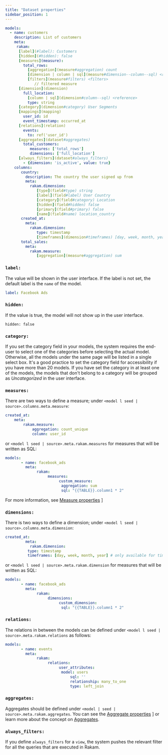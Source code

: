 ```yaml
---
title: "Dataset properties"
sidebar_position: 1
---
```


<File name='models/schema.yml'>

```yml
models:
  - name: customers
    description: List of customers
    meta:
     rakam:
      [label](#label): Customers
      [hidden](#hidden): false
      [measures](measure):
        total_rows:
          [aggregation](measure#aggregation) count
          [dimension | column | sql](measure#dimension--column--sql) <reference>
          [filters](measure#filters) <filters>
             // filtered measure
      [dimension](dimension)
        full_location:
          [column | sql](dimension#column--sql) <reference>
          type: string
      [category](dimension#category) User Segments
      [mappings](mapping)
        user_id: id
        event_timestamp: occurred_at
      [relations](relation)
        events:
          to: ref('user_id')
      [aggregates](dataset#aggregates)
        total_customers:
           measures: ['total_rows']
           dimensions: ['full_location']
      [always_filters](dataset#always_filters)
        - {dimension: 'is_active', value: true}
    columns:
       country:
         description: The country the user signed up from
         meta:
           rakam.dimension:
              [type](field#type) string
              [label](field#label) User Country
              [category](field#category) Location
              [hidden](field#hidden) false
              [primary](field#primary) false
              [name](field#name) location_country
       created_at:
         meta:
           rakam.dimension:
              type: timestamp
              [timeframes](dimension#timeframes) [day, week, month, year] # only available for timestamp columns
       total_sales:
         meta:
           rakam.measure:
              [aggregation](measure#aggregation) sum
```

</File>

### `label:`
The value will be shown in the user interface. If the label is not set, the default label is the `name` of the model.

```yml
label: Facebook Ads
```

### `hidden:`
If the value is true, the model will not show up in the user interface.

```
hidden: false
```

### `category:`

If you set the category field in your models, the system requires the end-user to select one of the categories before selecting the actual model. Otherwise, all the models under the same page will be listed in a single select box. It's a good practice to set the category field for accessibility if you have more than 20 models. If you have set the category in at least one of the models, the models that don't belong to a category will be grouped as *Uncategorized* in the user interface.

### `measures:`

There are two ways to define a measure; under `<model l seed | source>.columns.meta.measure`:

```yml
created_at:
    meta:
        rakam.measure:
            aggregation: count_unique
            column: user_id
```

 or `<model l seed | source>.meta.rakam.measures` for measures that will be written as SQL:

```yml
models:
       - name: facebook_ads
         meta:
              rakam:
                   measures:
                        custom_measure:
	                     aggregation: sum
	                     sql: "{{TABLE}}.column1 * 2"
```

For more information, see [Measure properties](doc:measure) ]

### `dimensions:` 

There is two ways to define a dimension; under `<model l seed | source>.columns.meta.dimension`:

```yml
created_at:
         meta:
           rakam.dimension:
	      type: timestamp
	      timeframes: [day, week, month, year] # only available for timestamp columns
```

 or `<model l seed | source>.meta.rakam.dimension` for measures that will be written as SQL:

```yml
models:
       - name: facebook_ads
         meta:
              rakam:
                   dimensions:
                        custom_dimension:
	                     sql: "{{TABLE}}.column1 * 2"
```

### `relations:`

The relations in between the models can be defined under `<model l seed | source>.meta.rakam.relations` as follows:

```yml
models:
       - name: events
         meta:
              rakam:
                   relations:
                        user_attributes:
	                     model: users
                             sql: ''
                             relationship: many_to_one
                             type: left_join
```

### `aggregates:`

Aggregates should be defined under `<model | seed | source>.meta.rakam.aggregates`. You can see the [Aggregate properties](aggregate-properties) ] or learn more about the concept on [Aggregates](aggregates).


### `always_filters:`

If you define `always_filters` for a `view`, the system pushes the relevant filter for all the queries that are executed in Rakam. 